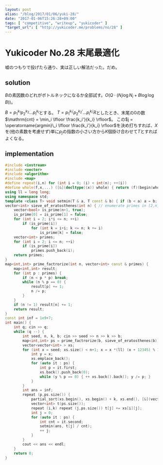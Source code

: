```yaml
---
layout: post
alias: "/blog/2017/01/06/yuki-28/"
date: "2017-01-06T15:26:28+09:00"
tags: [ "competitive", "writeup", "yukicoder" ]
"target_url": [ "http://yukicoder.me/problems/no/28" ]
---
```


# Yukicoder No.28 末尾最適化

嘘のつもりで投げたら通り、実は正しい解法だった。だめ。

## solution

$B$の素因数のどれがボトルネックになるか全部試す。$O(Q \cdot ( N_i\log N_i + B \log \log B))$。

$B = p_1^{k_1}p_2^{k_2}\dots p_l^{k_l}$とする。
$T = p_1^{k_1'}p_2^{k_2'}\dots p_l^{k_l'}R$としたとき、末尾の$0$の数$\mathrm{cnt} = \min_i \lfloor \frac{k_i'}{k_i} \rfloor$。
この$j = \operatorname{argmin}\_i \lfloor \frac{k_i'}{k_i} \rfloor$を決め打ちすれば、$X$を(他の素数を考慮せず)単に$p_j$の指数の小さい方から$K$個掛け合わせて$T$とすればよくなる。

## implementation

``` c++
#include <iostream>
#include <vector>
#include <algorithm>
#include <map>
#define repeat(i,n) for (int i = 0; (i) < int(n); ++(i))
#define whole(f,x,...) ([&](decltype((x)) whole) { return (f)(begin(whole), end(whole), ## __VA_ARGS__); })(x)
using ll = long long;
using namespace std;
template <class T> void setmin(T & a, T const & b) { if (b < a) a = b; }
vector<int> sieve_of_eratosthenes(int n) { // enumerate primes in [2,n] with O(n log log n)
    vector<bool> is_prime(n+1, true);
    is_prime[0] = is_prime[1] = false;
    for (int i = 2; i*i <= n; ++i)
        if (is_prime[i])
            for (int k = i+i; k <= n; k += i)
                is_prime[k] = false;
    vector<int> primes;
    for (int i = 2; i <= n; ++i)
        if (is_prime[i])
            primes.push_back(i);
    return primes;
}
map<int,int> prime_factrorize(int n, vector<int> const & primes) {
    map<int,int> result;
    for (int p : primes) {
        if (n < p * p) break;
        while (n % p == 0) {
            result[p] += 1;
            n /= p;
        }
    }
    if (n != 1) result[n] += 1;
    return result;
}
const int inf = 1e9+7;
int main() {
    int q; cin >> q;
    while (q --) {
        int seed, n, k, b; cin >> seed >> n >> k >> b;
        map<int,int> ps = prime_factrorize(b, sieve_of_eratosthenes(b));
        vector<vector<int> > xs;
        for (int x = seed; xs.size() < n+1; x = x *(ll) (x + 12345) % 100000009 + 1) {
            int y = x;
            xs.emplace_back();
            for (auto it : ps) {
                int p = it.first;
                xs.back().push_back(0);
                while (y % p == 0) { ++ xs.back().back(); y /= p; }
            }
        }
        int ans = inf;
        repeat (p,ps.size()) {
            partial_sort(xs.begin(), xs.begin() + k, xs.end(), [&](vector<int> const & x, vector<int> const & y) { return x[p] < y[p]; });
            vector<int> t(ps.size());
            repeat (i,k) repeat (j,ps.size()) t[j] += xs[i][j];
            int j = 0;
            for (auto it : ps) {
                int cnt = it.second;
                setmin(ans, t[j] / cnt);
                ++ j;
            }
        }
        cout << ans << endl;
    }
    return 0;
}
```

